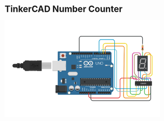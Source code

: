 # TinkerCAD Number Counter

![Circuit Diagram](https://github.com/NishitMittal2004/TinkerCAD_Number_Counter/blob/main/Number_Counter.png)
